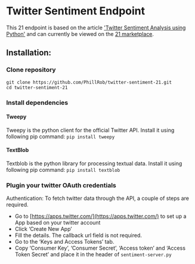 # Twitter Sentiment Endpoint
This 21 endpoint is based on the article ['Twitter Sentiment Analysis using Python'](http://www.geeksforgeeks.org/twitter-sentiment-analysis-using-python/) and can currently be viewed on the [21 marketplace](https://21.co/mkt/).
## Installation:
### Clone repository
```
git clone https://github.com/PhillRob/twitter-sentiment-21.git
cd twitter-sentiment-21
```

### Install dependencies
#### Tweepy
Tweepy is the python client for the official Twitter API.
Install it using following pip command:
`pip install tweepy`

#### TextBlob
Textblob is the python library for processing textual data.
Install it using following pip command: ```pip install textblob```

### Plugin your twitter OAuth credentials
Authentication:
To fetch twitter data through the API, a couple of steps are required. 
 * Go to [https://apps.twitter.com/](https://apps.twitter.com/) to set up a App based on your twitter account
 * Click ‘Create New App’
* Fill the details. The callback url field is not required.
* Go to the ‘Keys and Access Tokens’ tab.
* Copy ‘Consumer Key’, ‘Consumer Secret’, ‘Access token’ and ‘Access Token Secret’ and place it in the header of `sentiment-server.py`